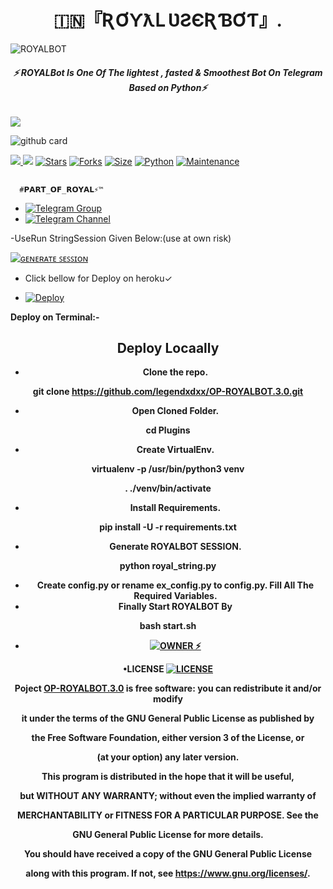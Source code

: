 <h1 align="center">
<b> 🇮🇳『ƦƠƳƛԼ ƲƧЄƦƁƠƬ』.    </b>
</h1>

![ROYALBOT](https://te.legra.ph/file/4cf147f196b4ed2f7e88e.jpg)
<h6 align="center">
  <b>⚡ ROYALBot Is One Of The lightest , fasted & Smoothest Bot On Telegram Based on Python⚡</b>
</h6>
<a href="https://github.com/legendxdxx/OP-ROYALBOT.3.0/graphs/contributors" alt="GitHub contributors"> <img src="https://img.shields.io/github/contributors/legendxdxx/OP-ROYALBOT.3.0?style=flat&logo=github" /> </a>

![github card](https://github-readme-stats.vercel.app/api/pin/?username=legendxdxx&repo=Userbot&theme=dark)

<a href="https://github.com/legendxdxx/OP-ROYALBOT.3.0/network/members" alt="GitHub forks"> <img src="https://img.shields.io/github/forks/ROYALBOY871/Userbot?label=Forks&logo=github" /> </a>
[![](https://img.shields.io/badge/ROYAL-v2.0-red)](#)
[![Stars](https://img.shields.io/github/stars/legendxdxx/OP-ROYALBOT.3.0?style=flat-square&color=green)](https://github.com/legendxdxx/OP-ROYALBOT.3.0/stargazers)
[![Forks](https://img.shields.io/github/forks/legendxdxx/OP-ROYALBOT.3.0?style=flat-square&color=orange)](https://github.com/legendxdxx/OP-ROYALBOT.3.0/fork)
[![Size](https://img.shields.io/github/repo-size/legendxdxx/OP-ROYALBOT.3.0?style=flat-square&color=green)](https://github.com/legendxdxx/OP-ROYALBOT.3.0/)
[![Python](https://img.shields.io/badge/Python-v3.10.2-blue)](https://www.python.org/)
[![Maintenance](https://img.shields.io/badge/Maintained%3F-yes-green.svg)](https://github.com/legendxdxx/OP-ROYALBOT.3.0/graphs/commit-activity)

## 
      #𝗣𝗔𝗥𝗧_𝗢𝗙_𝗥𝗢𝗬𝗔𝗟⚡™
- [![Telegram Group](https://img.shields.io/badge/Telegram-Group-brightgreen)](https://t.me/ROYALUBOT_SUPPORT)
- [![Telegram Channel](https://img.shields.io/badge/Telegram-Channel-brightgreen)](https://t.me/ROYALYSERBOT)

-UseRun StringSession Given Below:(use at own risk)

[![ɢᴇɴᴇʀᴀᴛᴇ ꜱᴇꜱꜱɪᴏɴ](https://img.shields.io/badge/repl.it-generateString-yellowgreen)](https://replit.com/@kartikGaming/ROYALBOTSTRING#main.py) 

- Click bellow for Deploy on heroku✓

- [![Deploy](https://www.herokucdn.com/deploy/button.svg)](https://heroku.com/deploy/)

<h7 align="center">
<b>  Deploy on Terminal:-

 ## Deploy Locaally

- Clone the repo. 

git clone https://github.com/legendxdxx/OP-ROYALBOT.3.0.git
- Open Cloned Folder.

cd Plugins 
- Create VirtualEnv.

virtualenv -p /usr/bin/python3 venv

. ./venv/bin/activate
- Install Requirements.

pip install -U -r requirements.txt
- Generate ROYALBOT SESSION.

python royal_string.py
- Create config.py or rename ex_config.py to config.py. Fill All The Required Variables.
- Finally Start ROYALBOT By

bash start.sh

- [![OWNER ⚡](https://te.legra.ph/file/1f2079ffc661b2d875b0e.jpg)](https://t.me/KartiK_KinG01)

•LICENSE
[![LICENSE](https://www.gnu.org/graphics/gplv3-or-later.png)](https://www.gnu.org/graphics/gplv3-or-later.png)
  
<b>

Poject [OP-ROYALBOT.3.0](https://github.com/legendxdxx/OP-ROYALBOT.3.0) is free software: you can redistribute it and/or modify

it under the terms of the GNU General Public License as published by

the Free Software Foundation, either version 3 of the License, or

(at your option) any later version.

This program is distributed in the hope that it will be useful,

but WITHOUT ANY WARRANTY; without even the implied warranty of

MERCHANTABILITY or FITNESS FOR A PARTICULAR PURPOSE.  See the

GNU General Public License for more details.

You should have received a copy of the GNU General Public License

along with this program. If not, see <https://www.gnu.org/licenses/>.

</details>
